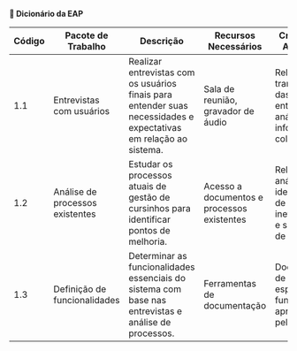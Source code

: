 **📘 Dicionário da EAP**

| Código | Pacote de Trabalho              | Descrição                                                                                                         | Recursos Necessários                       | Critérios de Aceitação                                                           |
| ------ | ------------------------------- | ----------------------------------------------------------------------------------------------------------------- | ------------------------------------------ | -------------------------------------------------------------------------------- |
| 1.1    | Entrevistas com usuários        | Realizar entrevistas com os usuários finais para entender suas necessidades e expectativas em relação ao sistema. | Sala de reunião, gravador de áudio         | Relatório com transcrição das entrevistas e análise das informações coletadas    |
| 1.2    | Análise de processos existentes | Estudar os processos atuais de gestão de cursinhos para identificar pontos de melhoria.                           | Acesso a documentos e processos existentes | Relatório de análise com identificação de ineficiências e sugestões de melhorias |
| 1.3    | Definição de funcionalidades    | Determinar as funcionalidades essenciais do sistema com base nas entrevistas e análise de processos.              | Ferramentas de documentação                | Documento de especificação funcional aprovado pela equipe                        |
